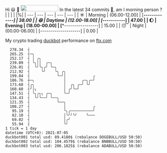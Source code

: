 Hi :smiley: :wave: <img src="https://jojoee.jojoee.com/api/utcnow" width="120" height="20">
In the latest 34 commits :bug:, am I morning person ? 
| | | | |%|
| --- | --- | --- | --- | --- |
| :sunny: | Morning | (06.00-12.00] | [*******-------------] | 38.00 |
| :satisfied: | Daytime | (12.00-18.00] | [*********-----------] | 47.00 |
| :moon: | Evening | (18.00-00.00] | [***-----------------] | 15.00 |
| :sleeping: | Night | (00.00-06.00] | [--------------------] | 0.00 |

My crypto trading [duckbot](https://github.com/jojoee/duckbot) performance on [ftx.com](https://ftx.com/#a=13144711)
```
  278.34  ┤
  265.25  ┤─╮
  252.17  ┤ │ ╭╮
  239.09  ┤ ╰╮││  ╭─╮
  226.01  ┤  ╰╯╰╮╭╯ ╰─╮
  212.92  ┤     ╰╯    ╰╮ ╭╮
  199.84  ┤            ╰─╯│            ╭
  186.76  ┼─╮             │       ╭─╮╭─╯
  173.68  ┤╭╮             │  ╭╮ ╭─╯ ╰╯
  160.60  ┤╯│╮            │ ╭╯╰─╯
  147.51  ┤ ╰╮╭╮╮ ╭─╮     ╰─╯
  134.43  ┤  ╰╯╰──╯ ╰──╮
  121.35  ┤            ╰──╮
  108.27  ┤               │            ╭
   95.19  ┤               ╰╮╭──────────╯
   82.10  ┤               │╰╯╯╰╯    ╰───
   69.02  ┤               │╭╯
   55.94  ┤               ╰╯
1 tick = 1 day
datetime (UTC+0): 2021-07-05
duckbot001 total usd: 89.4180$ (rebalance DOGEBULL/USD 50:50)
duckbot002 total usd: 104.4579$ (rebalance BNBBULL/USD 50:50)
duckbot003 total usd: 206.1825$ (rebalance ADABULL/USD 50:50)
```

